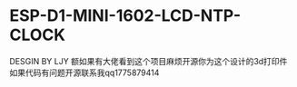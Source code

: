 # ESP-D1-MINI-1602-LCD-NTP-CLOCK
DESGIN BY LJY
额如果有大佬看到这个项目麻烦开源你为这个设计的3d打印件
如果代码有问题开源联系我qq1775879414
